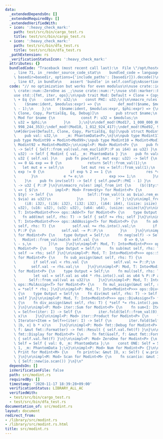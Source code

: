```yaml
---
data:
  _extendedDependsOn: []
  _extendedRequiredBy: []
  _extendedVerifiedWith:
  - icon: ':heavy_check_mark:'
    path: test/src/bin/cargo_test.rs
    title: test/src/bin/cargo_test.rs
  - icon: ':heavy_check_mark:'
    path: test/src/bin/dfa_test.rs
    title: test/src/bin/dfa_test.rs
  _pathExtension: rs
  _verificationStatusIcon: ':heavy_check_mark:'
  attributes: {}
  bundledCode: "Traceback (most recent call last):\n  File \"/opt/hostedtoolcache/Python/3.9.0/x64/lib/python3.9/site-packages/onlinejudge_verify/documentation/build.py\"\
    , line 71, in _render_source_code_stat\n    bundled_code = language.bundle(stat.path,\
    \ basedir=basedir, options={'include_paths': [basedir]}).decode()\n  File \"/opt/hostedtoolcache/Python/3.9.0/x64/lib/python3.9/site-packages/onlinejudge_verify/languages/user_defined.py\"\
    , line 67, in bundle\n    assert 'bundle' in self.config\nAssertionError\n"
  code: "// no optimization but works for even modulus\n\nuse crate::io::*;\npub use\
    \ crate::num::ZeroOne as _;\nuse crate::num::*;\nuse std::marker::PhantomData;\n\
    use std::{fmt, iter, ops};\n\npub trait Mod: Default + Clone + Copy + PartialEq\
    \ + Eq {\n    const P: u32;\n    const PHI: u32;\n}\n\nmacro_rules! def_mod {\n\
    \    ($name:ident, $modulus:expr) => {\n        def_mod!($name, $modulus, $modulus\
    \ - 1);\n    };\n    ($name:ident, $modulus:expr, $phi:expr) => {\n        #[derive(Default,\
    \ Clone, Copy, PartialEq, Eq, Debug)]\n        pub struct $name;\n        impl\
    \ Mod for $name {\n            const P: u32 = $modulus;\n            const PHI:\
    \ u32 = $phi;\n        }\n    };\n}\n\ndef_mod!(Mod17, 1_000_000_007);\ndef_mod!(Mod99,\
    \ 998_244_353);\ndef_mod!(Mod10, 1_012_924_417);\ndef_mod!(Mod92, 924_844_033);\n\
    \n#[derive(Default, Clone, Copy, PartialEq, Eq)]\npub struct Modint<P: Mod> {\n\
    \    pub val: u32,\n    _m: PhantomData<P>,\n}\n\npub type Modint17 = Modint<Mod17>;\n\
    pub type Modint99 = Modint<Mod99>;\npub type Modint10 = Modint<Mod10>;\npub type\
    \ Modint92 = Modint<Mod92>;\n\nimpl<P: Mod> Modint<P> {\n    pub fn new(val: i64)\
    \ -> Self { Self::from_val(val.rem_euclid(P::P as i64) as u32) }\n    pub fn from_val(val:\
    \ u32) -> Self { Modint { val, _m: PhantomData } }\n    pub fn value(self) ->\
    \ u32 { self.val }\n    pub fn pow(self, mut exp: u32) -> Self {\n        if self.val\
    \ == 0 && exp == 0 {\n            return Self::from_val(1);\n        }\n     \
    \   let mut e = self;\n        let mut res = Self::from_val(1);\n        while\
    \ exp != 0 {\n            if exp % 2 == 1 {\n                res *= e;\n     \
    \       }\n            e *= e;\n            exp >>= 1;\n        }\n        res\n\
    \    }\n    pub fn inv(self) -> Self { self.pow(P::PHI - 1) }\n    pub fn modulus()\
    \ -> u32 { P::P }\n}\n\nmacro_rules! impl_from_int {\n    ($(($ty:ty: $via:ty)),*)\
    \ => { $(\n        impl<P: Mod> From<$ty> for Modint<P> {\n            fn from(x:\
    \ $ty) -> Self {\n                Self::from_val((x as $via).rem_euclid(P::P as\
    \ $via) as u32)\n            }\n        }\n    )* };\n}\n\nimpl_from_int! {\n\
    \    (i8: i32), (i16: i32), (i32: i32), (i64: i64), (isize: isize),\n    (u8:\
    \ u32), (u16: u32), (u32: u32), (u64: u64), (usize: usize)\n}\n\nimpl<P: Mod,\
    \ T: Into<Modint<P>>> ops::Add<T> for Modint<P> {\n    type Output = Self;\n \
    \   fn add(mut self, rhs: T) -> Self { self += rhs; self }\n}\n\nimpl<P: Mod,\
    \ T: Into<Modint<P>>> ops::AddAssign<T> for Modint<P> {\n    fn add_assign(&mut\
    \ self, rhs: T) {\n        self.val += rhs.into().val;\n        if self.val >=\
    \ P::P {\n            self.val -= P::P;\n        }\n    }\n}\n\nimpl<P: Mod> ops::Neg\
    \ for Modint<P> {\n    type Output = Self;\n    fn neg(self) -> Self {\n     \
    \   Modint::from_val(match self.val {\n            0 => 0,\n            s => P::P\
    \ - s,\n        })\n    }\n}\n\nimpl<P: Mod, T: Into<Modint<P>>> ops::Sub<T> for\
    \ Modint<P> {\n    type Output = Self;\n    fn sub(mut self, rhs: T) -> Self {\
    \ self -= rhs; self }\n}\n\nimpl<P: Mod, T: Into<Modint<P>>> ops::SubAssign<T>\
    \ for Modint<P> {\n    fn sub_assign(&mut self, rhs: T) {\n        let rhs = rhs.into();\n\
    \        if self.val < rhs.val {\n            self.val += P::P;\n        }\n \
    \       self.val -= rhs.val;\n    }\n}\n\nimpl<P: Mod, T: Into<Modint<P>>> ops::Mul<T>\
    \ for Modint<P> {\n    type Output = Self;\n    fn mul(self, rhs: T) -> Self {\n\
    \        let val = self.val as u64 * rhs.into().val as u64 % P::P as u64;\n  \
    \      Self::from_val(val as u32)\n    }\n}\n\nimpl<P: Mod, T: Into<Modint<P>>>\
    \ ops::MulAssign<T> for Modint<P> {\n    fn mul_assign(&mut self, rhs: T) { *self\
    \ = *self * rhs; }\n}\n\nimpl<P: Mod, T: Into<Modint<P>>> ops::Div<T> for Modint<P>\
    \ {\n    type Output = Self;\n    fn div(mut self, rhs: T) -> Self { self /= rhs;\
    \ self }\n}\n\nimpl<P: Mod, T: Into<Modint<P>>> ops::DivAssign<T> for Modint<P>\
    \ {\n    fn div_assign(&mut self, rhs: T) { *self *= rhs.into().pow(P::PHI - 1);\
    \ }\n}\n\nimpl<P: Mod> iter::Sum for Modint<P> {\n    fn sum<I: Iterator<Item\
    \ = Self>>(iter: I) -> Self {\n        iter.fold(Self::from_val(0), |b, x| b +\
    \ x)\n    }\n}\n\nimpl<P: Mod> iter::Product for Modint<P> {\n    fn product<I:\
    \ Iterator<Item = Self>>(iter: I) -> Self {\n        iter.fold(Self::from_val(1),\
    \ |b, x| b * x)\n    }\n}\n\nimpl<P: Mod> fmt::Debug for Modint<P> {\n    fn fmt(&self,\
    \ f: &mut fmt::Formatter) -> fmt::Result { self.val.fmt(f) }\n}\n\nimpl<P: Mod>\
    \ fmt::Display for Modint<P> {\n    fn fmt(&self, f: &mut fmt::Formatter) -> fmt::Result\
    \ { self.val.fmt(f) }\n}\n\nimpl<P: Mod> ZeroOne for Modint<P> {\n    const ZERO:\
    \ Self = Self { val: 0, _m: PhantomData };\n    const ONE: Self = Self { val:\
    \ 1, _m: PhantomData };\n}\n\nimpl<P: Mod> Num for Modint<P> {}\n\nimpl<M: Mod>\
    \ Print for Modint<M> {\n    fn print(w: &mut IO, x: Self) { w.print(x.value());\
    \ }\n}\n\nimpl<M: Mod> Scan for Modint<M> {\n    fn scan(io: &mut IO) -> Self\
    \ { Self::new(io.scan()) }\n}\n"
  dependsOn: []
  isVerificationFile: false
  path: src/modint.rs
  requiredBy: []
  timestamp: '2020-11-17 18:39:28+09:00'
  verificationStatus: LIBRARY_ALL_AC
  verifiedWith:
  - test/src/bin/cargo_test.rs
  - test/src/bin/dfa_test.rs
documentation_of: src/modint.rs
layout: document
redirect_from:
- /library/src/modint.rs
- /library/src/modint.rs.html
title: src/modint.rs
---
```

